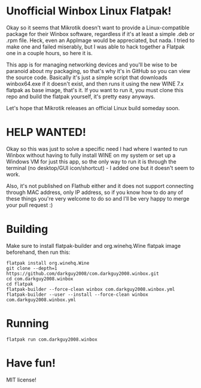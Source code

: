 # Unofficial Winbox Linux Flatpak!
Okay so it seems that Mikrotik doesn't want to provide a Linux-compatible package for their Winbox software, regardless if it's at least a simple .deb or .rpm file. Heck, even an AppImage would be appreciated, but nada. I tried to make one and failed miserably, but I was able to hack together a Flatpak one in a couple hours, so here it is.

This app is for managing networking devices and you'll be wise to be paranoid about my packaging, so that's why it's in GitHub so you can view the source code. Basically it's just a simple script that downloads winbox64.exe if it doesn't exist, and then runs it using the new WINE 7.x flatpak as base image, that's it. If you want to run it, you must clone this repo and build the flatpak yourself, it's pretty easy anyways.

Let's hope that Mikrotik releases an official Linux build someday soon.

# HELP WANTED!
Okay so this was just to solve a specific need I had where I wanted to run Winbox without having to fully install WINE on my system or set up a Windows VM for just this app, so the only way to run it is through the terminal (no desktop/GUI icon/shortcut) - I added one but it doesn't seem to work.

Also, it's not published on Flathub either and it does not support connecting through MAC address, only IP address, so if you know how to do any of these things you're very welcome to do so and I'll be very happy to merge your pull request :)

# Building
Make sure to install flatpak-builder and org.winehq.Wine flatpak image beforehand, then run this:
```
flatpak install org.winehq.Wine
git clone --depth=1 https://github.com/darkguy2008/com.darkguy2008.winbox.git
cd com.darkguy2008.winbox
cd flatpak
flatpak-builder --force-clean winbox com.darkguy2008.winbox.yml
flatpak-builder --user --install --force-clean winbox com.darkguy2008.winbox.yml
```

# Running
```
flatpak run com.darkguy2008.winbox
```

# Have fun!
MIT license!
